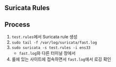 ## Suricata Rules

## Process
1. `test.rules`에서 Suricata rule 생성
2. `sudo tail -f /var/log/suricata/fast.log`
3. `sudo suricata -s test.rules -i ens33`
    - `fast.log`와 다른 터미널 창에서
4. 룰에 있는 사이트에 접속하면서 `fast.log`에서 로깅 확인

